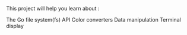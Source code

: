 This project will help you learn about :

The Go file system(fs) API
Color converters
Data manipulation
Terminal display
